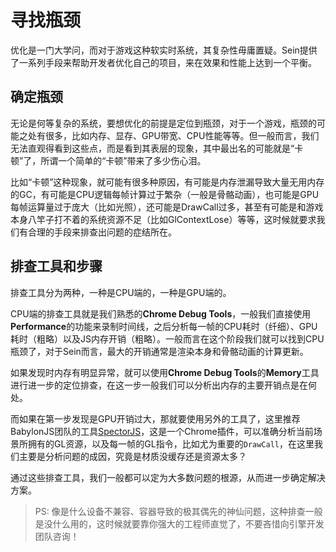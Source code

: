 # 寻找瓶颈

优化是一门大学问，而对于游戏这种软实时系统，其复杂性毋庸置疑。Sein提供了一系列手段来帮助开发者优化自己的项目，来在效果和性能上达到一个平衡。

## 确定瓶颈

无论是何等复杂的系统，要想优化的前提是定位到瓶颈，对于一个游戏，瓶颈的可能之处有很多，比如内存、显存、GPU带宽、CPU性能等等。但一般而言，我们无法直观得看到这些点，而是看到其表层的现象，其中最出名的可能就是“卡顿”了，所谓一个简单的“卡顿”带来了多少伤心泪。  

比如“卡顿”这种现象，就可能有很多种原因，有可能是内存泄漏导致大量无用内存的GC，有可能是CPU逻辑每帧计算过于繁杂（一般是骨骼动画），也可能是GPU每帧运算量过于庞大（比如光照），还可能是DrawCall过多，甚至有可能是和游戏本身八竿子打不着的系统资源不足（比如GlContextLose）等等，这时候就要求我们有合理的手段来排查出问题的症结所在。

## 排查工具和步骤

排查工具分为两种，一种是CPU端的，一种是GPU端的。

CPU端的排查工具就是我们熟悉的**Chrome Debug Tools**，一般我们直接使用**Performance**的功能来录制时间线，之后分析每一帧的CPU耗时（纤细）、GPU耗时（粗略）以及JS内存开销（粗略）。一般而言在这个阶段我们就可以找到CPU瓶颈了，对于Sein而言，最大的开销通常是渲染本身和骨骼动画的计算更新。  

如果发现时内存有明显异常，就可以使用**Chrome Debug Tools**的**Memory**工具进行进一步的定位排查，在这一步一般我们可以分析出内存的主要开销点是在何处。  

而如果在第一步发现是GPU开销过大，那就要使用另外的工具了，这里推荐BabylonJS团队的工具[SpectorJS](http://spector.babylonjs.com/)，这是一个Chrome插件，可以准确分析当前场景所拥有的GL资源，以及每一帧的GL指令，比如尤为重要的`DrawCall`，在这里我们主要是分析问题的成因，究竟是材质没缓存还是资源太多？  

通过这些排查工具，我们一般都可以定为大多数问题的根源，从而进一步确定解决方案。  

>PS: 像是什么设备不兼容、容器导致的极其偶先的神仙问题，这种排查一般是没什么用的，这时候就要靠你强大的工程师直觉了，不要吝惜向引擎开发团队咨询！
